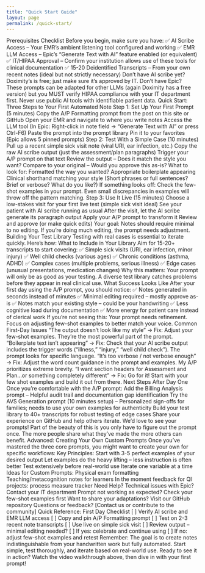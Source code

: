 ```yaml
---
title: "Quick Start Guide"
layout: page
permalink: /quick-start/
---
```


Prerequisites Checklist
Before you begin, make sure you have:
✅ AI Scribe Access – Your EMR’s ambient listening tool configured and working
✅ EMR LLM Access – Epic’s “Generate Text with AI” feature enabled (or equivalent)
✅ IT/HIPAA Approval – Confirm your institution allows use of these tools for clinical documentation
✅ 15-20 Deidentified Transcripts – From your own recent notes (ideal but not strictly necessary)
Don’t have AI scribe yet? Doximity’s is free; just make sure it’s approved by IT.
Don’t have Epic? These prompts can be adapted for other LLMs (again Doximity has a free version) but you MUST verify HIPAA compliance with your IT department first. Never use public AI tools with identifiable patient data.
Quick Start: Three Steps to Your First Automated Note
Step 1: Set Up Your First Prompt (5 minutes)
Copy the A/P Formatting prompt from the post on this site or GitHub
Open your EMR and navigate to where you write notes
Access the LLM tool (In Epic: Right-click in note field → “Generate Text with AI” or press Ctrl-F6)
Paste the prompt into the prompt library
Pin it to your favorites (Epic allows 5 pinned prompts)
Step 2: Test With a Simple Case (10 minutes)
Pull up a recent simple sick visit note (viral URI, ear infection, etc.)
Copy the raw AI scribe output (just the assessment/plan paragraphs)
Trigger your A/P prompt on that text
Review the output – Does it match the style you want?
Compare to your original – Would you approve this as-is?
What to look for:
Formatted the way you wanted?
Appropriate boilerplate appearing
Clinical shorthand matching your style (Short phrases or full sentences? Brief or verbose? What do you like?)
If something looks off: Check the few-shot examples in your prompt. Even small discrepancies in examples will throw off the pattern matching.
Step 3: Use It Live (15 minutes)
Choose a low-stakes visit for your first live test (simple sick visit ideal)
See your patient with AI scribe running as usual
After the visit, let the AI scribe generate its paragraph output
Apply your A/P prompt to transform it
Review and approve (or make quick edits)
Your goal: Notes should require minimal to no editing. If you’re doing much editing, the prompt needs adjustment.
Building Your Test Library
Testing with real cases is essential to iterate quickly. Here’s how:
What to Include in Your Library
Aim for 15-20+ transcripts to start covering:
✅ Simple sick visits (URI, ear infection, minor injury)
✅ Well child checks (various ages)
✅ Chronic conditions (asthma, ADHD)
✅ Complex cases (multiple problems, serious illness)
✅ Edge cases (unusual presentations, medication changes)
Why this matters: Your prompt will only be as good as your testing. A diverse test library catches problems before they appear in real clinical use.
What Success Looks Like
After your first day using the A/P prompt, you should notice:
✅ Notes generated in seconds instead of minutes
✅ Minimal editing required – mostly approve as-is
✅ Notes match your existing style – could be your handwriting
✅ Less cognitive load during documentation
✅ More energy for patient care instead of clerical work
If you’re not seeing this: Your prompt needs refinement. Focus on adjusting few-shot examples to better match your voice.
Common First-Day Issues
“The output doesn’t look like my style”
→ Fix: Adjust your few-shot examples. They’re the most powerful part of the prompt.
“Boilerplate text isn’t appearing”
→ Fix: Check that your AI scribe output includes the trigger words (“illness,” “injury,” “well child check”). The prompt looks for specific language.
“It’s too verbose / not verbose enough”
→ Fix: Adjust the word count guidance in the prompt and examples. My A/P prioritizes extreme brevity.
“I want section headers for Assessment and Plan…or something completely different”
→ Fix: Go for it! Start with your few shot examples and build it out from there.
Next Steps After Day One
Once you’re comfortable with the A/P prompt:
Add the Billing Analysis prompt – Helpful audit trail and documentation gap identification
Try the AVS Generation prompt (10 minutes setup) – Personalized sign-offs for families; needs to use your own examples for authenticity
Build your test library to 40+ transcripts for robust testing of edge cases
Share your experience on GitHub and help others iterate. We’d love to see your prompts!
Part of the beauty of this is you only have to figure out the prompt once. The more people share what they’ve made the more others can benefit.
Advanced: Creating Your Own Custom Prompts
Once you’ve mastered the three core prompts, you might want to create your own for specific workflows:
Key Principles:
Start with 3-5 perfect examples of your desired output
Let examples do the heavy lifting – less instruction is often better
Test extensively before real-world use
Iterate one variable at a time
Ideas for Custom Prompts:
Physical exam formatting
Teaching/metacognition notes for learners
In the moment feedback for QI projects: process measure tracker
Need Help?
Technical issues with Epic? Contact your IT department
Prompt not working as expected? Check your few-shot examples first
Want to share your adaptations? Visit our GitHub repository
Questions or feedback? [Contact us or contribute to the community]
Quick Reference: First Day Checklist
[ ] Verify AI scribe and EMR LLM access
[ ] Copy and pin A/P Formatting prompt
[ ] Test on 2-3 recent note transcripts
[ ] Use live on simple sick visit
[ ] Review output – minimal editing needed?
[ ] If yes: celebrate and continue using
[ ] If no: adjust few-shot examples and retest
Remember: The goal is to create notes indistinguishable from your handwritten work but fully automated. Start simple, test thoroughly, and iterate based on real-world use.
Ready to see it in action? Watch the video walkthrough above, then dive in with your first prompt!